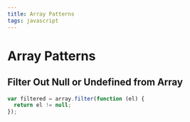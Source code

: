 ```yaml
---
title: Array Patterns
tags: javascript
---
```


# Array Patterns

## Filter Out Null or Undefined from Array

```javascript
var filtered = array.filter(function (el) {
  return el != null;
});
```
